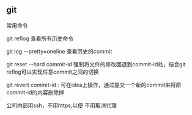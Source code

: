 ## git​

常用命令

git reflog 查看所有历史命令

git log --pretty=oneline 查看历史的commit

git reset --hard commit-id 强制将文件的修改回退到commit-id处，结合git reflog可以实现任意commit之间的切换

git revert commit-id : 可在idea上操作，通过提交一个新的commit来将原commit-id的内容删除掉

公司内部用ssh，不用https,以便 不用取消代理